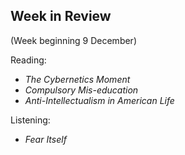 ## Week in Review
(Week beginning 9 December)

Reading:
* _The Cybernetics Moment_
* _Compulsory Mis-education_
* _Anti-Intellectualism in American Life_

Listening:
* _Fear Itself_
